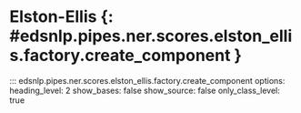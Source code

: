 # Elston-Ellis {: #edsnlp.pipes.ner.scores.elston_ellis.factory.create_component }

::: edsnlp.pipes.ner.scores.elston_ellis.factory.create_component
    options:
        heading_level: 2
        show_bases: false
        show_source: false
        only_class_level: true
